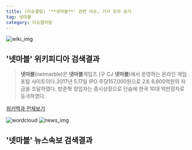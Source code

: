 ```yaml
---
title: (이슈클립) '**넷마블**' 관련 이슈, 기사 모아 보기
tag: 넷마블
category: 이슈클리핑
---
```

![wiki_img](https://user-images.githubusercontent.com/42597476/44503234-41136a80-a6d0-11e8-9071-6fc6418eafe4.png)
## **'**넷마블**'** 위키피디아 검색결과
>**넷마블**(netmarble)은 **넷마블**게임즈 (구 CJ **넷마블**)에서 운영하는 온라인 게임 포털 사이트이다.2017년 5.17일 IPO 주당157,000원으로 2조 6,600억원의 자금을 조달하였다. 방준혁 창업자는 증시상장으로 단숨에 한국 10대 억만장자로 등극하였다.

<a href="https://ko.wikipedia.org/wiki/넷마블" target="_blank">위키백과 전체보기</a>

![wordcloud](https://s3.ap-northeast-2.amazonaws.com/lyrics101-wordcloud/2018-09-26-1537928072.png)
![news_img](https://user-images.githubusercontent.com/42597476/44507050-1206f400-a6e4-11e8-8d98-7ffbfebb353f.png)
## **'**넷마블**'** 뉴스속보 검색결과

